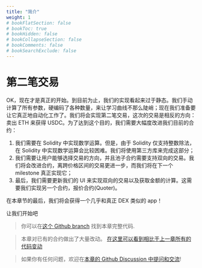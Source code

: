 ```yaml
---
title: "简介"
weight: 1
# bookFlatSection: false
# bookToc: true
# bookHidden: false
# bookCollapseSection: false
# bookComments: false
# bookSearchExclude: false
---
```


# 第二笔交易

OK，现在才是真正的开始。到目前为止，我们的实现看起来过于静态。我们手动计算了所有参数，硬编码了各种数量，来让学习曲线不那么陡峭；现在我们准备要让它真正地自动化工作了。我们将会实现第二笔交易，这次的交易是相反的方向：卖出 ETH 来获得 USDC。为了达到这个目的，我们需要大幅度改进我们目前的合约：
1. 我们需要在 Solidity 中实现数学运算。但是，由于 Solidity 仅支持整数除法，在 Solidity 中实现数学运算会比较困难。我们将使用第三方库来完成这部分；
2. 我们需要让用户能够选择交易的方向，并且池子合约需要支持双向的交易。我们将会改进合约，离跨价格区间的交易更进一步，而我们将在下一个 milestone 真正实现它；
3. 最后，我们需要更新我们的 UI 来实现双向的交易以及获取金额的计算。这需要我们实现另一个合约，报价合约(Quoter)。

在本章节的最后，我们将会获得一个几乎和真正 DEX 类似的 app！

让我们开始吧

> 你可以在[这个 Github branch](https://github.com/Jeiwan/uniswapv3-code/tree/milestone_2) 找到本章完整代码.

> 本章对已有的合约做出了大量改动。 [在这里可以看到相比于上一章所有的代码变动](https://github.com/Jeiwan/uniswapv3-code/compare/milestone_1...milestone_2)

> 如果你有任何问题，欢迎在[本章的 Github Discussion 中提问和交流](https://github.com/Jeiwan/uniswapv3-book/discussions/categories/milestone-2-second-swap)!



